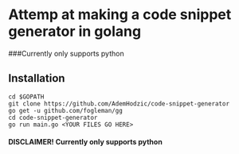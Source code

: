# Attemp at making a code snippet generator in golang
###Currently only supports python

## Installation
    cd $GOPATH
    git clone https://github.com/AdemHodzic/code-snippet-generator
    go get -u github.com/fogleman/gg
    cd code-snippet-generator
    go run main.go <YOUR FILES GO HERE>

#### DISCLAIMER! Currently only supports python
